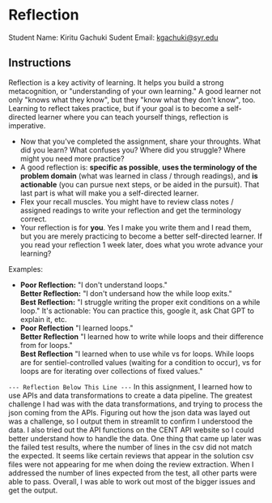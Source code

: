 # Reflection

Student Name:  Kiritu Gachuki
Sudent Email:  kgachuki@syr.edu

## Instructions

Reflection is a key activity of learning. It helps you build a strong metacognition, or "understanding of your own learning." A good learner not only "knows what they know", but they "know what they don't know", too. Learning to reflect takes practice, but if your goal is to become a self-directed learner where you can teach yourself things, reflection is imperative.

- Now that you've completed the assignment, share your throughts. What did you learn? What confuses you? Where did you struggle? Where might you need more practice?
- A good reflection is: **specific as possible**,  **uses the terminology of the problem domain** (what was learned in class / through readings), and **is actionable** (you can pursue next steps, or be aided in the pursuit). That last part is what will make you a self-directed learner.
- Flex your recall muscles. You might have to review class notes / assigned readings to write your reflection and get the terminology correct.
- Your reflection is for **you**. Yes I make you write them and I read them, but you are merely practicing to become a better self-directed learner. If you read your reflection 1 week later, does what you wrote advance your learning?

Examples:

- **Poor Reflection:**  "I don't understand loops."   
**Better Reflection:** "I don't undersand how the while loop exits."   
**Best Reflection:** "I struggle writing the proper exit conditions on a while loop." It's actionable: You can practice this, google it, ask Chat GPT to explain it, etc. 
-  **Poor Reflection** "I learned loops."   
**Better Reflection** "I learned how to write while loops and their difference from for loops."   
**Best Reflection** "I learned when to use while vs for loops. While loops are for sentiel-controlled values (waiting for a condition to occur), vs for loops are for iterating over collections of fixed values."

`--- Reflection Below This Line ---`
In this assignment, I learned how to use APIs and data transformations to create a data pipeline. The greatest challenge I had was with the 
data transformations, and trying to process the json coming from the APIs. Figuring out how the json data was layed out was a challenge, so I 
output them in streamlit to confirm I understood the data. I also tried out the API functions on the CENT API website so I could better 
understand how to handle the data. One thing that came up later was the failed test results, where the number of lines in the csv did not 
match the expected. It seems like certain reviews that appear in the solution csv files were not appearing for me when doing the review 
extraction. When I addressed the number of lines expected from the test, all other parts were able to pass. Overall, I was able to work out 
most of the bigger issues and get the output.
